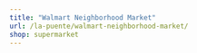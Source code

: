 ```yaml
---
title: "Walmart Neighborhood Market"
url: /la-puente/walmart-neighborhood-market/
shop: supermarket
---
```

